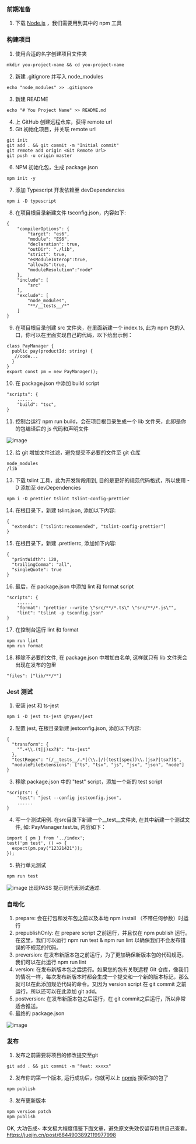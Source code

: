 ### 前期准备
1. 下载 [Node.js](https://nodejs.org/en) ，我们需要用到其中的 npm 工具

### 构建项目
1. 使用合适的名字创建项目文件夹
```
mkdir you-project-name && cd you-project-name
```
2. 新建 .gitignore 并写入 node_modules
```
echo "node_modules" >> .gitignore
```
3. 新建 README
```
echo "# You Project Name" >> README.md
```
4. 上 GitHub 创建远程仓库，获得 remote url
5. Git 初始化项目，并关联 remote url
```
git init
git add . && git commit -m "Initial commit"
git remote add origin <Git Remote Url>
git push -u origin master
```
6. NPM 初始化包，生成 package.json
```
npm init -y
```
7. 添加 Typescript 开发依赖至 devDependencies
```
npm i -D typescript
```
8. 在项目根目录新建文件 tsconfig.json，内容如下:
```
{
    "compilerOptions": {
        "target": "es6",
        "module": "ES6",
        "declaration": true,
        "outDir": "./lib",
        "strict": true,
        "esModuleInterop":true,
        "allowJs":true,
        "moduleResolution":"node"
    },
    "include": [
        "src"
    ],
    "exclude": [
        "node_modules",
        "**/__tests__/*"
    ]
}
```
9. 在项目根目录创建 src 文件夹，在里面新建一个 index.ts, 此为 npm 包的入口，你可以在里面实现自己的代码，以下给出示例：
```
class PayManager {
  public pay(productId: string) {
   //code...
  }
}
export const pm = new PayManager();
```
10. 在 package.json 中添加 build script
```
"scripts": {
    ......
    "build": "tsc",
}
```
11. 控制台运行 npm run build，会在项目根目录生成一个 lib 文件夹，此即是你的包编译后的 js 代码和声明文件

![image](https://github.com/liangzcn/blog/assets/15683811/15008920-b1cb-4651-8187-177f69d261be)


12. 给 git 增加文件过滤，避免提交不必要的文件至 git 仓库
```
node_modules
/lib
```
13. 下载 tslint 工具，此为开发阶段用到, 目的是更好的规范代码格式，所以使用 -D 添加至 devDependencies
```
npm i -D prettier tslint tslint-config-prettier
```
14. 在根目录下，新建 tslint.json, 添加以下内容:
```
{
  "extends": ["tslint:recommended", "tslint-config-prettier"]
}
```
15. 在根目录下，新建 .prettierrc, 添加如下内容:
```
{
  "printWidth": 120,
  "trailingComma": "all",
  "singleQuote": true
}
```
16. 最后，在 package.json 中添加 lint 和 format script
```
"scripts": {
    ......
    "format": "prettier --write \"src/**/*.ts\" \"src/**/*.js\"",
    "lint": "tslint -p tsconfig.json"
}
```
17. 在控制台运行 lint 和 format
```
npm run lint
npm run format
```
18. 移除不必要的文件, 在 package.json 中增加白名单, 这样就只有 lib 文件夹会出现在发布的包里
```
"files": ["lib/**/*"]
```

### Jest 测试
1. 安装 jest 和 ts-jest
```
npm i -D jest ts-jest @types/jest
```
2. 配置 jest, 在根目录新建 jestconfig.json, 添加以下内容:
```
{
  "transform": {
    "^.+\\.(t|j)sx?$": "ts-jest"
  },
  "testRegex": "(/__tests__/.*|(\\.|/)(test|spec))\\.(jsx?|tsx?)$",
  "moduleFileExtensions": ["ts", "tsx", "js", "jsx", "json", "node"]
}
```
3. 移除 package.json 中的 "test" script，添加一个新的 test script
```
"scripts": {
    "test": "jest --config jestconfig.json",
    ......
}
```
4. 写一个测试用例. 在src目录下新建一个__test__文件夹, 在其中新建一个测试文件, 如: PayManager.test.ts, 内容如下：
```
import { pm } from '../index';
test('pm test', () => {
  expect(pm.pay("12321421"));
});
```
5. 执行单元测试
```
npm run test
```
![image](https://github.com/liangzcn/blog/assets/15683811/12f50d7b-aaa1-4d20-b9e8-f0f9cb38de5c)
出现PASS 提示则代表测试通过.

### 自动化
1. prepare: 会在打包和发布包之前以及本地 npm install （不带任何参数）时运行
2. prepublishOnly: 在 prepare script 之前运行，并且仅在 npm publish 运行。在这里，我们可以运行 npm run test & npm run lint 以确保我们不会发布错误的不规范的代码。
3. preversion: 在发布新版本包之前运行，为了更加确保新版本包的代码规范，我们可以在此运行 npm run lint
4. version: 在发布新版本包之后运行。如果您的包有关联远程 Git 仓库，像我们的情况一样，每次发布新版本时都会生成一个提交和一个新的版本标记，那么就可以在此添加规范代码的命令。又因为 version script 在  git commit 之前运行，所以还可以在此添加 git add。
5. postversion: 在发布新版本包之后运行，在 git commit之后运行，所以非常适合推送。
6. 最终的 package.json

![image](https://github.com/liangzcn/blog/assets/15683811/009c84ab-6b06-4f8d-a5a8-9d49f2d05c85)


### 发布
1. 发布之前需要将项目的修改提交至git
```
git add . && git commit -m "feat: xxxxx"
```
2. 发布你的第一个版本, 运行成功后，你就可以上 [npmjs](https://www.npmjs.com/) 搜索你的包了
```
npm publish
```
3. 发布更新版本
```
npm version patch
npm publish
```

OK, 大功告成~
本文极大程度借鉴下面文章，避免原文失效仅留存档供自己查看。
https://juejin.cn/post/6844903892119977998
